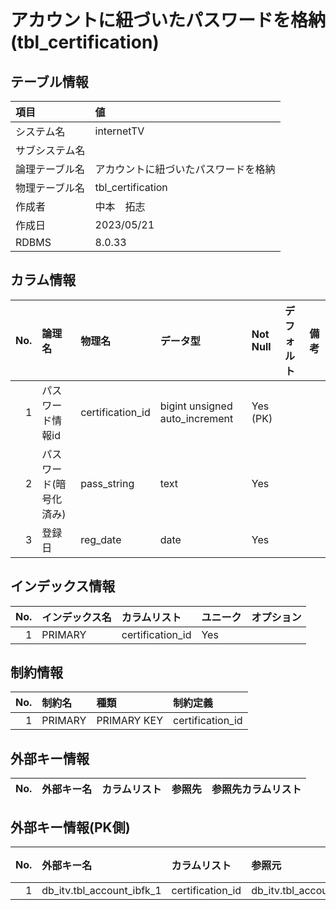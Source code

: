 # アカウントに紐づいたパスワードを格納 (tbl_certification)

## テーブル情報

| 項目                           | 値                                                                                                   |
|:-------------------------------|:-----------------------------------------------------------------------------------------------------|
| システム名                     | internetTV                                                                                           |
| サブシステム名                 |                                                                                                      |
| 論理テーブル名                 | アカウントに紐づいたパスワードを格納                                                                 |
| 物理テーブル名                 | tbl_certification                                                                                    |
| 作成者                         | 中本　拓志                                                                                           |
| 作成日                         | 2023/05/21                                                                                           |
| RDBMS                          |  8.0.33                                                                                              |



## カラム情報

| No. | 論理名                         | 物理名                         | データ型                       | Not Null | デフォルト           | 備考                           |
|----:|:-------------------------------|:-------------------------------|:-------------------------------|:---------|:---------------------|:-------------------------------|
|   1 | パスワード情報id　             | certification_id               | bigint unsigned auto_increment | Yes (PK) |                      |                                |
|   2 | パスワード(暗号化済み)         | pass_string                    | text                           | Yes      |                      |                                |
|   3 | 登録日                         | reg_date                       | date                           | Yes      |                      |                                |



## インデックス情報

| No. | インデックス名                 | カラムリスト                             | ユニーク   | オプション                     | 
|----:|:-------------------------------|:-----------------------------------------|:-----------|:-------------------------------|
|   1 | PRIMARY                        | certification_id                         | Yes        |                                |



## 制約情報

| No. | 制約名                         | 種類                           | 制約定義                       |
|----:|:-------------------------------|:-------------------------------|:-------------------------------|
|   1 | PRIMARY                        | PRIMARY KEY                    | certification_id               |



## 外部キー情報

| No. | 外部キー名                     | カラムリスト                             | 参照先                         | 参照先カラムリスト                       |
|----:|:-------------------------------|:-----------------------------------------|:-------------------------------|:-----------------------------------------|



## 外部キー情報(PK側)

| No. | 外部キー名                     | カラムリスト                             | 参照元                         | 参照元カラムリスト                       |
|----:|:-------------------------------|:-----------------------------------------|:-------------------------------|:-----------------------------------------|
|   1 | db_itv.tbl_account_ibfk_1      | certification_id                         | db_itv.tbl_account             | certification_id                         |



